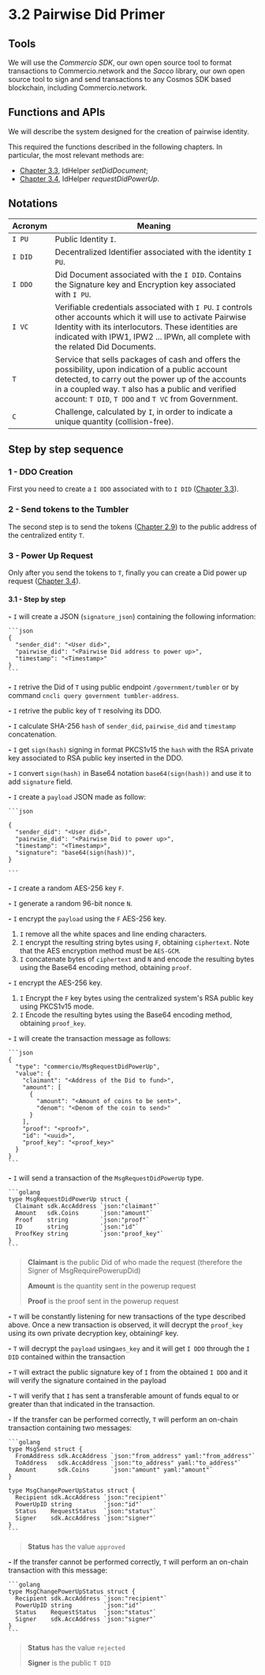# 3.2 Pairwise Did Primer

## Tools

We will use the _Commercio SDK_, our own open source tool to format transactions to Commercio.network and the _Sacco_ library, our own open source tool to sign and send transactions to any Cosmos SDK based blockchain, including Commercio.network.

## Functions and APIs

We will describe the system designed for the creation of pairwise identity.

This required the functions described in the following chapters. In particular, the most relevant methods are:

- [Chapter 3.3](3.3-chapter.md), IdHelper _setDidDocument_;
- [Chapter 3.4](3.4-chapter.md), IdHelper _requestDidPowerUp_.

## Notations

| Acronym | Meaning |
|---------|---------|
| `I PU`  | Public Identity `I`. |
| `I DID` | Decentralized Identifier associated with the identity `I PU`. |
| `I DDO` | Did Document associated with the `I DID`. Contains the Signature key and Encryption key associated with  `I PU`. |
| `I VC`  | Verifiable credentials associated with `I PU`. `I` controls other accounts which it will use to activate Pairwise Identity with its interlocutors. These identities are indicated with IPW1, IPW2 ... IPWn, all complete with the related Did Documents. |
| `T`     | Service that sells packages of cash and offers the possibility, upon indication of a public account detected, to carry out the power up of the accounts in a coupled way. `T` also has a public and verified account: `T DID`, `T DDO` and `T VC` from Government. |
| `C`     | Challenge, calculated by `I`, in order to indicate a unique quantity (collision-free). |

## Step by step sequence

### **1 - DDO Creation**

First you need to create a `I DDO` associated with to `I DID` ([Chapter 3.3](3.3-chapter.md)).

### **2 - Send tokens to the Tumbler**

The second step is to send the tokens ([Chapter 2.9](../2-commercio-account/2.9-chapter.md)) to the public address of the centralized entity `T`.

### **3 - Power Up Request**

Only after you send the tokens to `T`, finally you can create a Did power up request ([Chapter 3.4](3.4-chapter.md)).

#### **3.1 - Step by step**

**-** `I` will create a JSON (`signature_json`) containing the following information:

    ```json
    {
      "sender_did": "<User did>",
      "pairwise_did": "<Pairwise Did address to power up>",
      "timestamp": "<Timestamp>"
    }
    ```

**-** `I` retrive the Did of `T` using public endpoint `/government/tumbler` or by command `cncli query government tumbler-address`.

**-** `I` retrive the public key of `T` resolving its DDO.

**-** `I` calculate SHA-256 `hash` of `sender_did`, `pairwise_did` and `timestamp` concatenation.

**-** `I` get `sign(hash)` signing in format PKCS1v15 the `hash` with the RSA private key associated to RSA public key inserted in the DDO.

**-** `I` convert `sign(hash)` in Base64 notation `base64(sign(hash))` and use it to add `signature` field.

**-** `I` create a `payload` JSON made as follow:

    ```json

    {
      "sender_did": "<User did>",
      "pairwise_did": "<Pairwise Did to power up>",
      "timestamp": "<Timestamp>",
      "signature": "base64(sign(hash))",
    }

    ```

**-** `I` create a random AES-256 key `F`.

**-** `I` generate a random 96-bit nonce `N`.

**-** `I` encrypt the `payload` using the `F` AES-256 key.

  1. `I` remove all the white spaces and line ending characters.
  2. `I` encrypt the resulting string bytes using `F`, obtaining `ciphertext`. Note that the AES encryption method must be `AES-GCM`.
  3. `I` concatenate bytes of `ciphertext` and `N` and encode the resulting bytes using the Base64 encoding method, obtaining `proof`.

**-** `I` encrypt the AES-256 key.

  1. `I` Encrypt the `F` key bytes using the centralized system's RSA public key using PKCS1v15 mode.
  2. `I` Encode the resulting bytes using the Base64 encoding method, obtaining `proof_key`.

**-** `I` will create the transaction message as follows:

    ```json
    {
      "type": "commercio/MsgRequestDidPowerUp",
      "value": {
        "claimant": "<Address of the Did to fund>",
        "amount": [
          {
            "amount": "<Amount of coins to be sent>",
            "denom": "<Denom of the coin to send>"
          }   
        ],
        "proof": "<proof>",
        "id": "<uuid>",
        "proof_key": "<proof_key>"
      }
    }
    ```

**-** `I` will send a transaction of the `MsgRequestDidPowerUp` type.

    ```golang
    type MsgRequestDidPowerUp struct {
      Claimant sdk.AccAddress `json:"claimant"`
      Amount   sdk.Coins      `json:"amount"`
      Proof    string         `json:"proof"`
      ID       string         `json:"id"`
      ProofKey string         `json:"proof_key"`
    }
    ```

>**Claimant** is the public Did of who made the request (therefore the Signer of MsgRequirePowerupDid)
>
>**Amount** is the quantity sent in the powerup request
>
>**Proof** is the proof sent in the powerup request

**-** `T` will be constantly listening for new transactions of the type described above. Once a new transaction is observed, it will decrypt the `proof_key` using its own private decryption key, obtaining`F` key.

**-** `T` will decrypt the `payload` using`aes_key` and it will get `I DDO` through the `I DID` contained within the transaction

**-** `T` will extract the public signature key of `I` from the obtained `I DDO` and it will verify the signature contained in the payload

**-** `T` will verify that  `I`  has sent a transferable amount of funds equal to or greater than that indicated in the transaction.

**-** If the transfer can be performed correctly, `T` will perform an on-chain transaction containing two messages:

    ```golang
    type MsgSend struct {
      FromAddress sdk.AccAddress `json:"from_address" yaml:"from_address"`
      ToAddress   sdk.AccAddress `json:"to_address" yaml:"to_address"`
      Amount      sdk.Coins      `json:"amount" yaml:"amount"`
    }

    type MsgChangePowerUpStatus struct {
      Recipient sdk.AccAddress `json:"recipient"`
      PowerUpID string         `json:"id"`
      Status    RequestStatus  `json:"status"`
      Signer    sdk.AccAddress `json:"signer"`
    }
    ```

>**Status** has the value `approved`

**-** If the transfer cannot be performed correctly, `T` will perform an on-chain transaction with this message:

    ```golang
    type MsgChangePowerUpStatus struct {
      Recipient sdk.AccAddress `json:"recipient"`
      PowerUpID string         `json:"id"`
      Status    RequestStatus  `json:"status"`
      Signer    sdk.AccAddress `json:"signer"`
    }
    ```

>**Status** has the value `rejected`
>
>**Signer** is the public `T DID`
